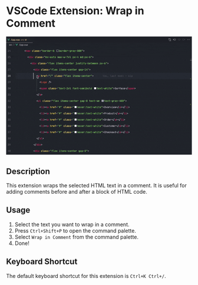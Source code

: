 # VSCode Extension: Wrap in Comment
![Alt text](img/example.gif)

## Description
This extension wraps the selected HTML text in a comment. It is useful for adding comments before and after a block of HTML code.


## Usage
1. Select the text you want to wrap in a comment.
2. Press `Ctrl+Shift+P` to open the command palette.
3. Select `Wrap in Comment` from the command palette.
4. Done!

## Keyboard Shortcut
The default keyboard shortcut for this extension is `Ctrl+K Ctrl+/`.